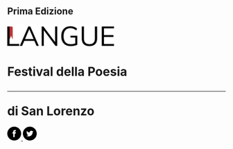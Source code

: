 
<h2 class="first-edition">Prima Edizione</h2>
<img class="langue-home" src="assets/images/langue-home.svg" alt="Langue" height="50px" />
<h1 class="home-tagline">Festival della Poesia<hr>di San Lorenzo</h1>

<div class="social-media">
  <a href="https://www.facebook.com/langue">
    <img src="assets/images/social-media/2657542_-_facebook_media_social_website.png" />
  </a>
  <a href="https://www.twitter.com/langue">
    <img src="assets/images/social-media/2657545_-_media_social_twitter_website.png" />
  </a>
</div>
